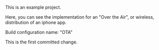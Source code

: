 This is an example project.

Here, you can see the implementation for an "Over the Air", or wireless, distribution of an iphone app.

Build configuration name: "OTA"

This is the first committed change.


